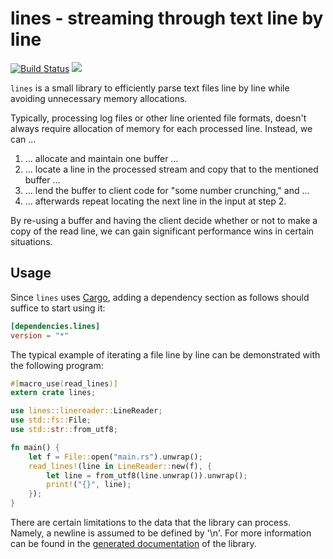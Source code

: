 lines - streaming through text line by line
===========================================

[![Build Status](https://travis-ci.org/xitep/lines-rs.svg?branch=master)](https://travis-ci.org/xitep/lines-rs)
[![](http://meritbadge.herokuapp.com/lines)](https://crates.io/crates/lines)

`lines` is a small library to efficiently parse text files line by
line while avoiding unnecessary memory allocations.

Typically, processing log files or other line oriented file formats,
doesn't always require allocation of memory for each processed line.
Instead, we can ...

1. ... allocate and maintain one buffer ...
2. ... locate a line in the processed stream and copy that to the mentioned
   buffer ...
3. ... lend the buffer to client code for "some number crunching," and ...
4. ... afterwards repeat locating the next line in the input at step 2.

By re-using a buffer and having the client decide whether or not to
make a copy of the read line, we can gain significant performance wins
in certain situations.

Usage
-----

Since `lines` uses [Cargo](http://crates.io), adding a dependency
section as follows should suffice to start using it:

```toml
[dependencies.lines]
version = "*"
```

The typical example of iterating a file line by line can be
demonstrated with the following program:

```rust
#[macro_use(read_lines)]
extern crate lines;

use lines::linereader::LineReader;
use std::fs::File;
use std::str::from_utf8;

fn main() {
    let f = File::open("main.rs").unwrap();
    read_lines!(line in LineReader::new(f), {
        let line = from_utf8(line.unwrap()).unwrap();
        print!("{}", line);
    });
}

```

There are certain limitations to the data that the library can
process.  Namely, a newline is assumed to be defined by '\n'.  For
more information can be found in the [generated
documentation](https://xitep.github.io/lines-rs/) of the library.
